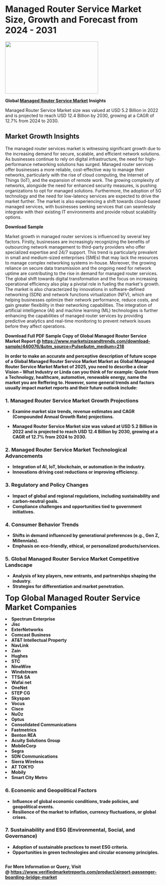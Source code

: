 <H1>Managed Router Service Market Size, Growth and Forecast from 2024 - 2031</H1><img class="aligncenter size-medium wp-image-584254" src="https://thirdeyenews.in/wp-content/uploads/2024/09/Global-Market-Research-300x168.jpeg" alt="" width="300" height="168" /><p><strong>Global&nbsp;<a href="https://www.marketsizeandtrends.com/download-sample/440076/&amp;utm_source=Pulse&amp;utm_medium=218">Managed Router Service Market</a> Insights</strong></p><p>Managed Router Service Market size was valued at USD 5.2 Billion in 2022 and is projected to reach USD 12.4 Billion by 2030, growing at a CAGR of 12.7% from 2024 to 2030.</p><p><h2>Market Growth Insights</h2> <p>The managed router services market is witnessing significant growth due to the increasing demand for secure, scalable, and efficient network solutions. As businesses continue to rely on digital infrastructure, the need for high-performance networking solutions has surged. Managed router services offer businesses a more reliable, cost-effective way to manage their networks, particularly with the rise of cloud computing, the Internet of Things (IoT), and the expansion of remote work. The growing complexity of networks, alongside the need for enhanced security measures, is pushing organizations to opt for managed solutions. Furthermore, the adoption of 5G technology and the need for low-latency services are expected to drive the market further. The market is also experiencing a shift towards cloud-based managed services, with businesses seeking services that can seamlessly integrate with their existing IT environments and provide robust scalability options.</p> <p><strong>Download Sample</strong></p> <p>Market growth in managed router services is influenced by several key factors. Firstly, businesses are increasingly recognizing the benefits of outsourcing network management to third-party providers who offer specialized expertise and 24/7 support. This trend is particularly prevalent in small and medium-sized enterprises (SMEs) that may lack the resources to manage complex networking systems in-house. Moreover, the growing reliance on secure data transmission and the ongoing need for network uptime are contributing to the rise in demand for managed router services. The global shift towards digital transformation and the focus on increasing operational efficiency also play a pivotal role in fueling the market's growth. The market is also characterized by innovations in software-defined networking (SDN) and network functions virtualization (NFV), which are helping businesses optimize their network performance, reduce costs, and gain greater flexibility in their networking capabilities. The integration of artificial intelligence (AI) and machine learning (ML) technologies is further enhancing the capabilities of managed router services by providing predictive analytics and real-time monitoring to prevent network issues before they affect operations.</p> <p><strong></p><p><span class=""><strong>Download Full PDF Sample Copy of Global Managed Router Service Market Report</strong> @ <a href="https://www.marketsizeandtrends.com/download-sample/440076/&amp;utm_source=Pulse&amp;utm_medium=218" target="_blank">https://www.marketsizeandtrends.com/download-sample/440076/&amp;utm_source=Pulse&amp;utm_medium=218</a></span></p><p>In order to make an accurate and perceptive description of future scope of a Global&nbsp;Managed Router Service Market Market as Global&nbsp;Managed Router Service Market Market of 2025, you need to describe a clear Vision &ndash; What Industry or Linda can you think of for example: Quote from a Technology, healthcare, automotive, renewable energy, name the market you are Reffering to. However, some general trends and factors usually impact market reports and their future outlook include:</p><h3>1.&nbsp;<strong>Managed Router Service Market Growth Projections</strong></h3><ul><li>Examine market size trends, revenue estimates and CAGR (Compounded Annual Growth Rate) projections.</li><li><p>Managed Router Service Market size was valued at USD 5.2 Billion in 2022 and is projected to reach USD 12.4 Billion by 2030, growing at a CAGR of 12.7% from 2024 to 2030.</p></li></ul><h3>2.&nbsp;<strong>Managed Router Service Market Technological Advancements</strong></h3><ul><li>Integration of AI, IoT, blockchain, or automation in the industry.</li><li>Innovations driving cost reductions or improving efficiency.</li></ul><h3>3.&nbsp;<strong>Regulatory and Policy Changes</strong></h3><ul><li>Impact of global and regional regulations, including sustainability and carbon-neutral goals.</li><li>Compliance challenges and opportunities tied to government initiatives.</li></ul><h3>4.&nbsp;<strong>Consumer Behavior Trends</strong></h3><ul><li>Shifts in demand influenced by generational preferences (e.g., Gen Z, Millennials).</li><li>Emphasis on eco-friendly, ethical, or personalized products/services.</li></ul><h3>5.&nbsp;<strong>Global Managed Router Service Market Competitive Landscape</strong></h3><ul><li>Analysis of key players, new entrants, and partnerships shaping the industry.</li><li>Strategies for differentiation and market penetration.</li></ul><p data-pm-slice="1 1 []"><span style="color: inherit; font-family: inherit; font-size: 25px;">Top Global Managed Router Service Market Companies</span></p><div class="" data-test-id=""><p><li>Spectrum Enterprise</li><li> Jisc</li><li> ExterNetworks</li><li> Comcast Business</li><li> AT&T Intellectual Property</li><li> NavLink</li><li> Zain</li><li> Hughes</li><li> STC</li><li> NineWire</li><li> Windstream</li><li> TTSA SA</li><li> Wafai net</li><li> OneNet</li><li> STEP CG</li><li> Skyspan</li><li> Vocus</li><li> Cisco</li><li> NuOz</li><li> Optus</li><li> Consolidated Communications</li><li> Fastmetrics</li><li> Benton REA</li><li> Acuity Solutions Group</li><li> MobileCorp</li><li> Segra</li><li> SDN Communications</li><li> Sierra Wireless</li><li> AT TOKYO</li><li> Mobily</li><li> Smart City Metro</li></p></div><h3>6.&nbsp;<strong>Economic and Geopolitical Factors</strong></h3><ul><li>Influence of global economic conditions, trade policies, and geopolitical events.</li><li>Resilience of the market to inflation, currency fluctuations, or global crises.</li></ul><h3>7.&nbsp;<strong>Sustainability and ESG (Environmental, Social, and Governance)</strong></h3><ul><li>Adoption of sustainable practices to meet ESG criteria.</li><li>Opportunities in green technologies and circular economy principles.</li></ul><h2><strong style="font-size: 14px;">For More Information or Query, Visit @&nbsp;</strong><a style="background-color: #ffffff; font-size: 14px;" href="https://www.marketsizeandtrends.com/report/managed-router-service-market/" target="_blank">https://www.verifiedmarketreports.com/product/airport-passenger-boarding-bridge-market</a></h2>
